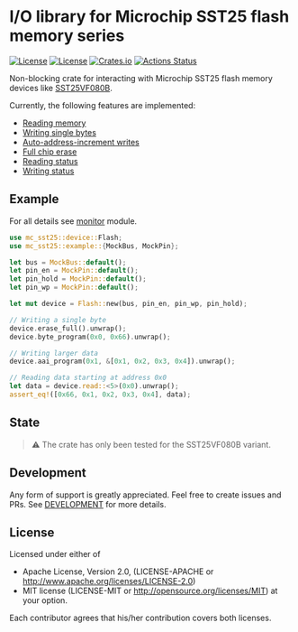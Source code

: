 # I/O library for Microchip SST25 flash memory series
[![License](https://img.shields.io/badge/license-MIT-blue.svg)](https://opensource.org/licenses/MIT)
[![License](https://img.shields.io/badge/License-Apache%202.0-blue.svg)](https://opensource.org/licenses/Apache-2.0)
[![Crates.io](https://img.shields.io/crates/v/mc-sst25.svg)](https://crates.io/crates/ltc681x)
[![Actions Status](https://github.com/atlas-aero/rt-mc-sst25/workflows/QA/badge.svg)](http://github.com/pegasus-aero/rt-LTC681X/actions)

Non-blocking crate for interacting with Microchip SST25 flash memory devices like 
[SST25VF080B](https://ww1.microchip.com/downloads/en/DeviceDoc/20005045C.pdf).

Currently, the following features are implemented:
* [Reading memory](https://docs.rs/mc-sst25/latest/mc-sst25/device/index.html#reading-memory)
* [Writing single bytes](https://docs.rs/mc-sst25/latest/mc-sst25/device/index.html#writing-single-bytes)
* [Auto-address-increment writes](https://docs.rs/mc-sst25/latest/mc-sst25/device/index.html#writing-larger-data)
* [Full chip erase](https://docs.rs/mc-sst25/latest/mc-sst25/device/index.html#full-chip-erase)
* [Reading status](https://docs.rs/mc-sst25/latest/mc-sst25/device/index.html#reading-status)
* [Writing status](https://docs.rs/mc-sst25/latest/mc-sst25/device/index.html#writing-status)

## Example
For all details see [monitor](https://docs.rs/ltc681x/latest/ltc681x/monitor/index.html) module.

 ````Rust
use mc_sst25::device::Flash;
use mc_sst25::example::{MockBus, MockPin};

let bus = MockBus::default();
let pin_en = MockPin::default();
let pin_hold = MockPin::default();
let pin_wp = MockPin::default();

let mut device = Flash::new(bus, pin_en, pin_wp, pin_hold);

// Writing a single byte
device.erase_full().unwrap();
device.byte_program(0x0, 0x66).unwrap();

// Writing larger data
device.aai_program(0x1, &[0x1, 0x2, 0x3, 0x4]).unwrap();

// Reading data starting at address 0x0
let data = device.read::<5>(0x0).unwrap();
assert_eq!([0x66, 0x1, 0x2, 0x3, 0x4], data);
 ````

## State

> :warning: The crate has only been tested for the SST25VF080B variant.

## Development

Any form of support is greatly appreciated. Feel free to create issues and PRs.
See [DEVELOPMENT](DEVELOPMENT.md) for more details.  

## License
Licensed under either of

* Apache License, Version 2.0, (LICENSE-APACHE or http://www.apache.org/licenses/LICENSE-2.0)
* MIT license (LICENSE-MIT or http://opensource.org/licenses/MIT)
at your option.

Each contributor agrees that his/her contribution covers both licenses.